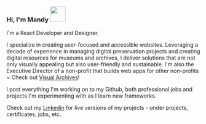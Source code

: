 ### Hi, I'm Mandy <img src="https://gifdb.com/images/high/cute-waving-hand-animation-22zusg2o5sgv5wac.gif" width="40">

I'm a React Developer and Designer. 

I specialize in creating user-focused and accessible websites. Leveraging a decade of experience in managing digital preservation projects and creating digital resources for museums and archives, I deliver solutions that are not only visually appealing but also user-friendly and sustainable. I'm also the Executive Director of a non-profit that builds web apps for other non-profits ~ Check out <a href="https://www.visualarchives.org">Visual Archives</a>!

I post everything I'm working on to my Github, both professional jobs and projects I'm experimenting with as I learn new frameworks.

Check out my <a href="https://www.linkedin.com/in/hartmandy">Linkedin</a> for live versions of my projects - under projects, certificates, jobs, etc. 

